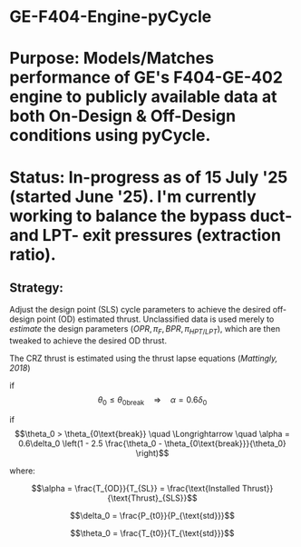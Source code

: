 # GE-F404-Engine-pyCycle
# Purpose: Models/Matches performance of GE's F404-GE-402 engine to publicly available data at both On-Design & Off-Design conditions using pyCycle.

# Status: In-progress as of 15 July '25 (started June '25). I'm currently working to balance the bypass duct- and LPT- exit pressures (extraction ratio).

## Strategy:
Adjust the design point (SLS) cycle parameters to achieve the desired off-design point (OD) estimated thrust. Unclassified data is used merely to _estimate_ the design parameters $(OPR, \pi_F, BPR, \pi_{HPT/LPT})$, which are then tweaked to achieve the desired OD thrust.

The CRZ thrust is estimated using the thrust lapse equations (_Mattingly, 2018_)

if $$\theta_0 \leq \theta_{0\text{break}} \quad \Longrightarrow \quad \alpha = 0.6\delta_0 $$

if $$\theta_0 > \theta_{0\text{break}} \quad \Longrightarrow \quad \alpha = 0.6\delta_0 \left(1 - 2.5 \frac{\theta_0 - \theta_{0\text{break}}}{\theta_0} \right)$$

where:

$$\alpha = \frac{T_{OD}}{T_{SL}} = \frac{\text{Installed Thrust}}{\text{Thrust}_{SLS}}$$

$$\delta_0 = \frac{P_{t0}}{P_{\text{std}}}$$

$$\theta_0 = \frac{T_{t0}}{T_{\text{std}}}$$
